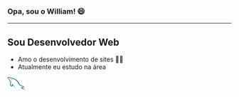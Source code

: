 ### Opa, sou o William! :smile:
<hr>

## Sou Desenvolvedor Web

- Amo o desenvolvimento de sites :technologist:
- Atualmente eu estudo na área

<img width="40" height="30" alt="HTML" src="https://github.com/devicons/devicon/blob/master/icons/mysql/mysql-original.svg">
